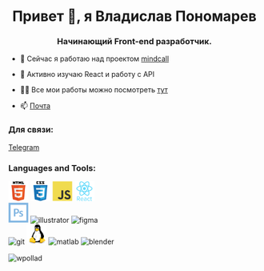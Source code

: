 <h1 align="center">Привет 👋, я Владислав Пономарев</h1>
<h3 align="center">Начинающий Front-end разработчик.</h3>

- 🔭 Сейчас я работаю над проектом [mindcall](https://github.com/wpollad/mindcall)

- 🌱 Активно изучаю React и работу с API

- 👨‍💻 Все мои работы можно посмотреть [тут](https://wpollad.github.io/portfolio/)

- 📫 [Почта](wpolladd@yandex.ru)

<h3 align="left">Для связи:</h3>
<a align="left" href="t.me/telergam">
  Telegram
</a>

<h3 align="left">Languages and Tools:</h3>
<p align="left"> 
  <img src="https://raw.githubusercontent.com/devicons/devicon/master/icons/html5/html5-original-wordmark.svg" alt="html5" width="40" height="40"/>
  <img src="https://raw.githubusercontent.com/devicons/devicon/master/icons/css3/css3-original-wordmark.svg" alt="css3" width="40" height="40"/>
  <img src="https://raw.githubusercontent.com/devicons/devicon/master/icons/javascript/javascript-original.svg" alt="javascript" width="40" height="40"/>
  <img src="https://raw.githubusercontent.com/devicons/devicon/master/icons/react/react-original-wordmark.svg" alt="react" width="40" height="40"/> 
  <br>
  <img src="https://raw.githubusercontent.com/devicons/devicon/master/icons/photoshop/photoshop-line.svg" alt="photoshop" width="40" height="40"/>
  <img src="https://www.vectorlogo.zone/logos/adobe_illustrator/adobe_illustrator-icon.svg" alt="illustrator" width="40" height="40"/>
  <img src="https://www.vectorlogo.zone/logos/figma/figma-icon.svg" alt="figma" width="40" height="40"/> 
  <br>
  <img src="https://www.vectorlogo.zone/logos/git-scm/git-scm-icon.svg" alt="git" width="40" height="40"/>
  <img src="https://raw.githubusercontent.com/devicons/devicon/master/icons/linux/linux-original.svg" alt="linux" width="40" height="40"/>
  <img src="https://upload.wikimedia.org/wikipedia/commons/2/21/Matlab_Logo.png" alt="matlab" width="40" height="40"/> 
  <img src="https://download.blender.org/branding/community/blender_community_badge_white.svg" alt="blender" width="40" height="40"/>
  
</p>

<p><img align="center" src="https://github-readme-stats.vercel.app/api/top-langs?username=wpollad&show_icons=true&locale=en&layout=compact" alt="wpollad" /></p>

